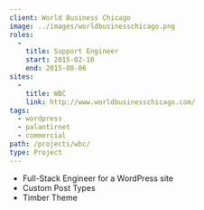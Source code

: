 ```yaml
---
client: World Business Chicago
image: ../images/worldbusinesschicago.png
roles: 
  - 
    title: Support Engineer
    start: 2015-02-10
    end: 2015-08-06
sites: 
  - 
    title: WBC
    link: http://www.worldbusinesschicago.com/
tags:
  - wordpress
  - palantirnet
  - commercial
path: /projects/wbc/
type: Project
---
```


* Full-Stack Engineer for a WordPress site
* Custom Post Types
* Timber Theme